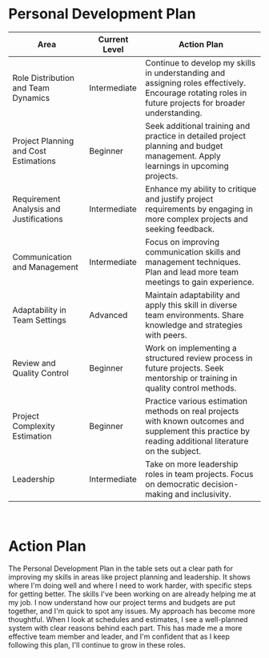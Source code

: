 # Personal Development Plan
| Area                                    | Current Level | Action Plan                                                                                      |
|-----------------------------------------|---------------|--------------------------------------------------------------------------------------------------|
| Role Distribution and Team Dynamics     | Intermediate  | Continue to develop my skills in understanding and assigning roles effectively. Encourage rotating roles in future projects for broader understanding. |
| Project Planning and Cost Estimations   | Beginner      | Seek additional training and practice in detailed project planning and budget management. Apply learnings in upcoming projects. |
| Requirement Analysis and Justifications | Intermediate  | Enhance my ability to critique and justify project requirements by engaging in more complex projects and seeking feedback. |
| Communication and Management            | Intermediate      | Focus on improving communication skills and management techniques. Plan and lead more team meetings to gain experience. |
| Adaptability in Team Settings           | Advanced      | Maintain adaptability and apply this skill in diverse team environments. Share knowledge and strategies with peers. |
| Review and Quality Control              | Beginner      | Work on implementing a structured review process in future projects. Seek mentorship or training in quality control methods. |
| Project Complexity Estimation           | Beginner      | Practice various estimation methods on real projects with known outcomes and supplement this practice by reading additional literature on the subject. |
| Leadership                              | Intermediate  | Take on more leadership roles in team projects. Focus on democratic decision-making and inclusivity. |
</br>


# Action Plan
The Personal Development Plan in the table sets out a clear path for improving my skills in areas like project planning and leadership. It shows where I'm doing well and where I need to work harder, with specific steps for getting better. The skills I've been working on are already helping me at my job. I now understand how our project terms and budgets are put together, and I'm quick to spot any issues. My approach has become more thoughtful. When I look at schedules and estimates, I see a well-planned system with clear reasons behind each part. This has made me a more effective team member and leader, and I'm confident that as I keep following this plan, I'll continue to grow in these roles.
